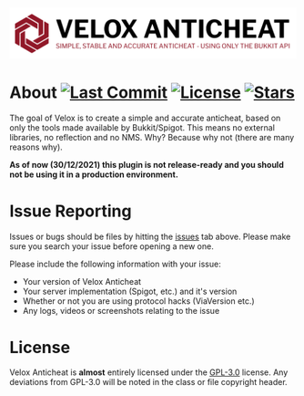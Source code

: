<img src="assets/logo.png" alt="" width="700"/>

# About [![Last Commit](https://img.shields.io/github/last-commit/Rammelkast/VeloxAnticheat?style=flat-square)](https://github.com/Rammelkast/VeloxAnticheat/commits/master) [![License](https://img.shields.io/github/license/Rammelkast/VeloxAnticheat?style=flat-square)](https://github.com/Rammelkast/VeloxAnticheat/blob/master/LICENSE) [![Stars](https://img.shields.io/github/stars/Rammelkast/VeloxAnticheat?style=flat-square)](https://github.com/Rammelkast/VeloxAnticheat/stargazers) 
The goal of Velox is to create a simple and accurate anticheat, based on only the tools made available by Bukkit/Spigot. 
This means no external libraries, no reflection and no NMS. Why? Because why not (there are many reasons why).

**As of now (30/12/2021) this plugin is not release-ready and you should not be using it in a production environment.**

# Issue Reporting
Issues or bugs should be files by hitting the [issues](https://github.com/Rammelkast/VeloxAnticheat/issues) tab above. Please make sure you search your issue before opening a new one.

Please include the following information with your issue:
+ Your version of Velox Anticheat
+ Your server implementation (Spigot, etc.) and it's version
+ Whether or not you are using protocol hacks (ViaVersion etc.)
+ Any logs, videos or screenshots relating to the issue

# License
Velox Anticheat is **almost** entirely licensed under the [GPL-3.0](https://github.com/Rammelkast/VeloxAnticheat/blob/master/LICENSE) license. Any deviations from GPL-3.0 will be noted in the class or file copyright header.
